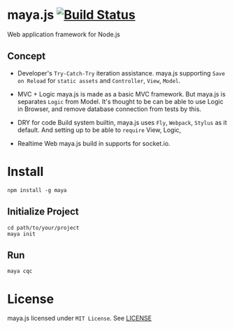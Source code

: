 # maya.js [![Build Status](https://travis-ci.org/Ragg-/maya.js.svg?branch=travis)](https://travis-ci.org/Ragg-/maya.js)

Web application framework for Node.js

## Concept
- Developer's `Try-Catch-Try` iteration assistance.
  maya.js supporting `Save on Reload` for `static assets` and `Controller`, `View`, `Model`.

- MVC + Logic
  maya.js is made as a basic MVC framework.
  But maya.js is separates `Logic` from Model.
  It's thought to be can be able to use Logic in Browser, and remove database connection from tests by this.

- DRY for code
  Build system builtin, maya.js uses `Fly`, `Webpack`, `Stylus` as it default.
  And setting up to be able to `require` View, Logic,

- Realtime Web
  maya.js build in supports for socket.io.

# Install
```
npm install -g maya
```

## Initialize Project
```
cd path/to/your/project
maya init
```

## Run
```
maya cqc
```

# License
maya.js licensed under `MIT License`.
See [LICENSE](https://github.com/Ragg-/maya.js/blob/master/LICENSE)
